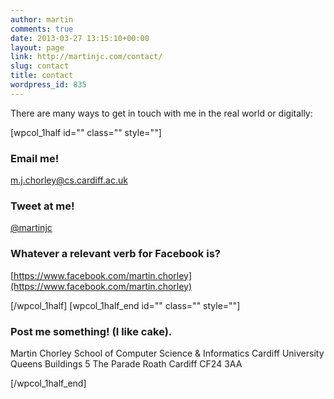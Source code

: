 ```yaml
---
author: martin
comments: true
date: 2013-03-27 13:15:10+00:00
layout: page
link: http://martinjc.com/contact/
slug: contact
title: contact
wordpress_id: 835
---
```


There are many ways to get in touch with me in the real world or digitally:

[wpcol_1half id="" class="" style=""]


### Email me!


m.j.chorley@cs.cardiff.ac.uk


### Tweet at me!


[@martinjc](http://twitter.com/martinjc)


### Whatever a relevant verb for Facebook is?


[https://www.facebook.com/martin.chorley](https://www.facebook.com/martin.chorley)

[/wpcol_1half] [wpcol_1half_end id="" class="" style=""]


### Post me something! (I like cake).


Martin Chorley
School of Computer Science & Informatics
Cardiff University
Queens Buildings
5 The Parade
Roath
Cardiff
CF24 3AA

[/wpcol_1half_end]
